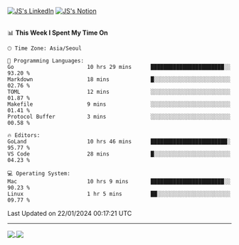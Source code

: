 
[![JS's LinkedIn](https://img.shields.io/badge/LinkedIn-blue?style=for-the-badge&logo=linkedin)](https://www.linkedin.com/in/jaeseung-lee-5a2a32139/) 
[![JS's Notion](https://img.shields.io/badge/Notion-black?style=for-the-badge&logo=notion)](https://bit.ly/ljswiki1) <br><br>
<!-- ![JS's GitHub stats](https://github-readme-stats-lemon-five.vercel.app/api?username=tkxkd0159&hide=contribs,prs,stars,issues&show_icons=true&theme=react&include_all_commits=true)   -->
<!-- ![Top Langs](https://github-readme-stats-lemon-five.vercel.app/api/top-langs/?username=tkxkd0159&layout=compact&hide=jupyter%20notebook,scss,html,css&langs_count=10)  -->


<!--START_SECTION:waka-->
📊 **This Week I Spent My Time On** 

```text
🕑︎ Time Zone: Asia/Seoul

💬 Programming Languages: 
Go                       10 hrs 29 mins      ███████████████████████░░   93.20 % 
Markdown                 18 mins             █░░░░░░░░░░░░░░░░░░░░░░░░   02.76 % 
TOML                     12 mins             ░░░░░░░░░░░░░░░░░░░░░░░░░   01.87 % 
Makefile                 9 mins              ░░░░░░░░░░░░░░░░░░░░░░░░░   01.41 % 
Protocol Buffer          3 mins              ░░░░░░░░░░░░░░░░░░░░░░░░░   00.58 % 

🔥 Editors: 
GoLand                   10 hrs 46 mins      ████████████████████████░   95.77 % 
VS Code                  28 mins             █░░░░░░░░░░░░░░░░░░░░░░░░   04.23 % 

💻 Operating System: 
Mac                      10 hrs 9 mins       ███████████████████████░░   90.23 % 
Linux                    1 hr 5 mins         ██░░░░░░░░░░░░░░░░░░░░░░░   09.77 % 
```


 Last Updated on 22/01/2024 00:17:21 UTC
<!--END_SECTION:waka-->

---
<a href="https://github.com/tkxkd0159/dsalgo">
  <img align="center" src="https://github-readme-stats-lemon-five.vercel.app/api/pin/?username=tkxkd0159&repo=dsalgo&theme=react" />
</a>
<a href="https://github.com/tkxkd0159/books">
  <img align="center" src="https://github-readme-stats-lemon-five.vercel.app/api/pin/?username=tkxkd0159&repo=books&theme=react" />
</a>

<!---
- 🔭 I’m currently working on ...
- 🌱 I’m currently learning blockchain and distributed network
- 👯 I’m looking to collaborate on ...
- 🤔 I’m looking for help with ...
- 💬 Ask me about ...
- 📫 How to reach me: ...
- 😄 Pronouns: ...
- ⚡ Fun fact: ...
-->
